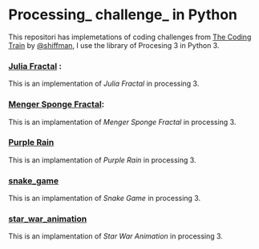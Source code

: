 # Processing_ challenge_ in Python
This repositori has implemetations of coding challenges from [The Coding Train](https://www.youtube.com/watch?v=17WoOqgXsRM&list=PLRqwX-V7Uu6ZiZxtDDRCi6uhfTH4FilpH) by [@shiffman](https://twitter.com/shiffman), I use the library of Procesing 3 in Python 3.
 
 ### [Julia Fractal](https://github.com/jadry92/Processing_challenge_Python/tree/master/Julia_fractal "Julia_fractal") :

This is an implementation of _Julia Fractal_ in processing 3.

### [Menger Sponge Fractal](https://github.com/jadry92/Processing_challenge_Python/tree/master/Menger_Sponge_Fractal "Menger_Sponge_Fractal"):

This is an implamentation of _Menger Sponge Fractal_ in  processing 3.



### [Purple Rain](https://github.com/jadry92/Processing_challenge_Python/tree/master/purple_rain "purple_rain")

This is an implamentation of _Purple Rain_ in  processing 3.

### [snake_game](https://github.com/jadry92/Processing_challenge_Python/tree/master/snake_game "snake_game")

This is an implamentation of _Snake Game_ in  processing 3.

### [star_war_animation](https://github.com/jadry92/Processing_challenge_Python/tree/master/star_war_animation "star_war_animation")

This is an implamentation of _Star War Animation_ in  processing 3.
<!--stackedit_data:
eyJoaXN0b3J5IjpbMTY5NDQ1NTg3NCwxNDc0NjU4NTkwLDE1MT
kwMTI1MDUsLTY0MTY3MDgwNl19
-->